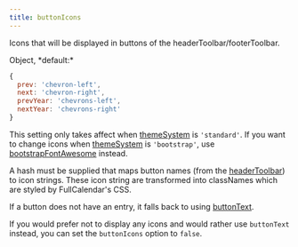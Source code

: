 ```yaml
---
title: buttonIcons
---
```


Icons that will be displayed in buttons of the headerToolbar/footerToolbar.

<div class='spec' markdown='1'>
Object, *default:*

```js
{
  prev: 'chevron-left',
  next: 'chevron-right',
  prevYear: 'chevrons-left',
  nextYear: 'chevrons-right'
}
```
</div>

This setting only takes affect when [themeSystem](themeSystem) is `'standard'`. If you want to change icons when [themeSystem](themeSystem) is `'bootstrap'`, use [bootstrapFontAwesome](bootstrapFontAwesome) instead.

A hash must be supplied that maps button names (from the [headerToolbar](headerToolbar)) to icon strings. These icon string are transformed into classNames which are styled by FullCalendar's CSS.

If a button does not have an entry, it falls back to using [buttonText](buttonText).

If you would prefer not to display any icons and would rather use `buttonText` instead, you can set the `buttonIcons` option to `false`.
